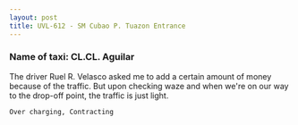 ```yaml
---
layout: post
title: UVL-612 - SM Cubao P. Tuazon Entrance
---
```


### Name of taxi: CL.CL. Aguilar

The driver Ruel R. Velasco asked me to add a certain amount of money because of the traffic. But upon checking waze and when we're on our way to the drop-off point, the traffic is just light.

```Over charging, Contracting```
